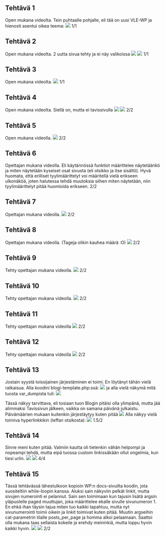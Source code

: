 ## Tehtävä 1
Open mukana videolta. Tein puhtaalle pohjalle, eli tää on uusi VLE-WP ja hienosti asentui oikea teema:
![](/harjoitus5/images/t1.png)
1/1
## Tehtävä 2
Open mukana videolta. 2 uutta sivua tehty ja ei näy valikoissa
![](/harjoitus5/images/t2.png)
![](/harjoitus5/images/t2_1.png)
1/1
## Tehtävä 3
Open mukana videolta.
![](/harjoitus5/images/t3.png)
1/1
## Tehtävä 4
Open mukana videolta. Siellä on, mutta ei tavissivulla
![](/harjoitus5/images/t4.png)
![](/harjoitus5/images/t4_2.png)
2/2
## Tehtävä 5
Open mukana videolla.
![](/harjoitus5/images/t5.png)
2/2
## Tehtävä 6
Opettajan mukana videolla. Eli käytännössä funktiot määrittelee näytetäänkö ja miten näytetään kyseiset osat sivusta (eli otsikko ja itse sisältö). Hyvä huomata, että erilliset tyylimäärittelyt voi määritellä vielä erikseen ulkonäköä, joten halutessa tehdä muutoksia siihen miten näytetään, niin tyylimäärittelyt pitää huomioida erikseen.
2/2
## Tehtävä 7
Opettajan mukana videolla.
![](/harjoitus5/images/t7.png)
2/2
## Tehtävä 8
Opettajan mukana videolla. (Tageja olikin kauhea määrä :O)
![](/harjoitus5/images/t8.png)
2/2
## Tehtävä 9
Tehty opettajan mukana videolla. 
![](/harjoitus5/images/t9.png)
2/2
## Tehtävä 10
Tehty opettajan mukana videolla. 
![](/harjoitus5/images/t10.png)
2/2
## Tehtävä 11
Tehty opettajan mukana videolla
![](/harjoitus5/images/t11.png)
2/2
## Tehtävä 12
Tehty opettajan mukana videolla
![](/harjoitus5/images/t12.png)
2/2
## Tehtävä 13
Jostain syystä toissijainen järjestäminen ei toimi. En löytänyt tähän vielä ratkaisua.
Alla koodini blogi-template.php:ssä:
![](/harjoitus5/images/koodi_t13.png)
ja alla vielä näkymä mitä tuosta var_dumpista tuli:
![](/harjoitus5/images/nakyma_t13.png)

Tässä näkyy tarvittava, eli tosiaan tuon Blogin pitäisi olla ylimpänä, mutta jää alimmaksi Tavissivun jälkeen, vaikka on samana päivänä julkaistu. Päivämäärien mukaan kuitenkin järjestäytyy kuten pitää
![](/harjoitus5/images/t13.png)
Alla näkyy vielä toimiva hyperlinkkikin (leffan otsikosta):
![](/harjoitus5/images/t13_hyperlinkki.png)
1.5/2
## Tehtävä 14
Sinne meni kuten pitää. Valmiin kautta oli tietenkin vähän helpompi ja nopeampi tehdä, mutta eipä tuossa custom linkissäkään ollut ongelmia, kun tiesi urlin.
![](/harjoitus5/images/t14.png)
![](/harjoitus5/images/t14_actors.png)
4/4
## Tehtävä 15
Tässä tehtävässä lähestulkoon kopioin WP:n docs-sivuilta koodin, jota suositeltiin while-loopin kanssa. Aluksi sain näkyviin pelkät linkit, mutta sivujen numerointi ei pelannut. Sain sen toimimaan kun tajusin lisätä argsin yläpuolelle paged muuttujan, joka määrittelee ekalle sivulle sivunumeron 1. En ehkä ihan täysin tajua miten tuo kaikki tapahtuu, mutta nyt sivunumerointi toimii oikein ja linkit toimivat kuten pitää. Muutin argseihin cat-parametrin tilalle posts_per_page ja homma alkoi pelaamaan. Saattoi olla mukana taas sellaista kokeile ja erehdy meininkiä, mutta loppu hyvin kaikki hyvin.
![](/harjoitus5/images/t15.png)
![](/harjoitus5/images/t15_koodi.png)
2/2

